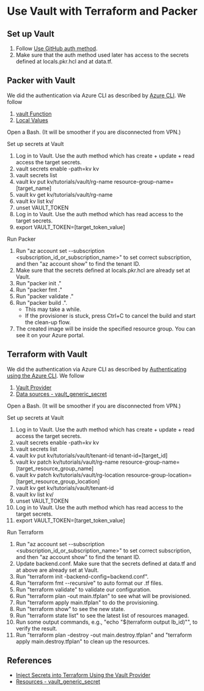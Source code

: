 # Use Vault with Terraform and Packer

## Set up Vault

1. Follow [Use GitHub auth method](../step2-auth-and-policy/README.md).
2. Make sure that the auth method used later has access to the secrets defined at locals.pkr.hcl and at data.tf.

## Packer with Vault

We did the authentication via Azure CLI as described by [Azure CLI](https://www.packer.io/plugins/builders/azure#azure-cli). We follow

1. [vault Function](https://www.packer.io/docs/templates/hcl_templates/functions/contextual/vault)
2. [Local Values](https://www.packer.io/docs/templates/hcl_templates/locals)

Open a Bash. (It will be smoother if you are disconnected from VPN.)

Set up secrets at Vault

1. Log in to Vault. Use the auth method which has create + update + read access the target secrets.
2. vault secrets enable -path=kv kv
3. vault secrets list
4. vault kv put kv/tutorials/vault/rg-name resource-group-name=[target_name]
5. vault kv get kv/tutorials/vault/rg-name
6. vault kv list kv/
7. unset VAULT_TOKEN
8. Log in to Vault. Use the auth method which has read access to the target secrets.
9. export VAULT_TOKEN=[target_token_value]

Run Packer

1. Run "az account set --subscription <subscription_id_or_subscription_name>" to set correct subscription, and then "az account show" to find the tenant ID.
2. Make sure that the secrets defined at locals.pkr.hcl are already set at Vault.
3. Run "packer init ."
4. Run "packer fmt ."
5. Run "packer validate ."
6. Run "packer build .".
   - This may take a while.
   - If the provisioner is stuck, press Ctrl+C to cancel the build and start the clean-up flow.
7. The created image will be inside the specified resource group. You can see it on your Azure portal.

## Terraform with Vault

We did the authentication via Azure CLI as described by [Authenticating using the Azure CLI](https://registry.terraform.io/providers/hashicorp/azuread/latest/docs/guides/azure_cli). We follow

1. [Vault Provider](https://registry.terraform.io/providers/hashicorp/vault/latest/docs)
2. [Data sources - vault_generic_secret](https://registry.terraform.io/providers/hashicorp/vault/latest/docs/data-sources/generic_secret)

Open a Bash. (It will be smoother if you are disconnected from VPN.)

Set up secrets at Vault

1. Log in to Vault. Use the auth method which has create + update + read access the target secrets.
2. vault secrets enable -path=kv kv
3. vault secrets list
4. vault kv put kv/tutorials/vault/tenant-id tenant-id=[target_id]
5. vault kv patch kv/tutorials/vault/rg-name resource-group-name=[target_resource_group_name]
6. vault kv patch kv/tutorials/vault/rg-location resource-group-location=[target_resource_group_location]
7. vault kv get kv/tutorials/vault/tenant-id
8. vault kv list kv/
9. unset VAULT_TOKEN
10. Log in to Vault. Use the auth method which has read access to the target secrets.
11. export VAULT_TOKEN=[target_token_value]

Run Terraform

1. Run "az account set --subscription <subscription_id_or_subscription_name>" to set correct subscription, and then "az account show" to find the tenant ID.
2. Update backend.conf. Make sure that the secrets defined at data.tf and at above are already set at Vault.
3. Run "terraform init -backend-config=backend.conf".
4. Run "terraform fmt --recursive" to auto format our .tf files.
5. Run "terraform validate" to validate our configuration.
6. Run "terraform plan -out main.tfplan" to see what will be provisioned.
7. Run "terraform apply main.tfplan" to do the provisioning.
8. Run "terraform show" to see the new state.
9. Run "terraform state list" to see the latest list of resources managed.
10. Run some output commands, e.g., "echo "$(terraform output lb_id)"", to verify the result.
11. Run "terraform plan -destroy -out main.destroy.tfplan" and "terraform apply main.destroy.tfplan" to clean up the resources.

## References

- [Inject Secrets into Terraform Using the Vault Provider](https://learn.hashicorp.com/tutorials/terraform/secrets-vault?in=vault/secrets-management)
- [Resources - vault_generic_secret](https://registry.terraform.io/providers/hashicorp/vault/latest/docs/resources/generic_secret)
